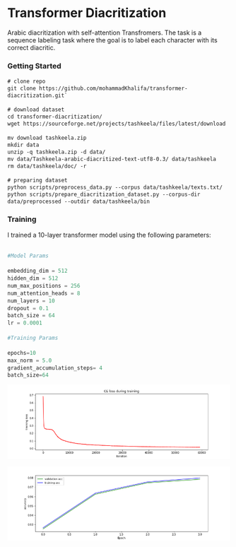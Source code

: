 # Transformer Diacritization
Arabic diacritization with self-attention Transfromers. The task is a sequence labeling task where the goal is to label each character with its correct diacritic.

### Getting Started

```
# clone repo
git clone https://github.com/mohammadKhalifa/transformer-diacritization.git`

# download dataset
cd transformer-diacritization/
wget https://sourceforge.net/projects/tashkeela/files/latest/download

mv download tashkeela.zip
mkdir data
unzip -q tashkeela.zip -d data/
mv data/Tashkeela-arabic-diacritized-text-utf8-0.3/ data/tashkeela 
rm data/tashkeela/doc/ -r 

# preparing dataset
python scripts/preprocess_data.py --corpus data/tashkeela/texts.txt/
python scripts/prepare_diacritization_dataset.py --corpus-dir data/preprocessed --outdir data/tashkeela/bin
```


### Training
I trained a 10-layer transformer model using the following parameters:


```python

#Model Params

embedding_dim = 512
hidden_dim = 512
num_max_positions = 256
num_attention_heads = 8
num_layers = 10
dropout = 0.1
batch_size = 64
lr = 0.0001

#Training Params

epochs=10
max_norm = 5.0
gradient_accumulation_steps= 4
batch_size=64
```

![loss](figures/loss_epoch4.png)

![acc](figures/acc_epoch4.png)



